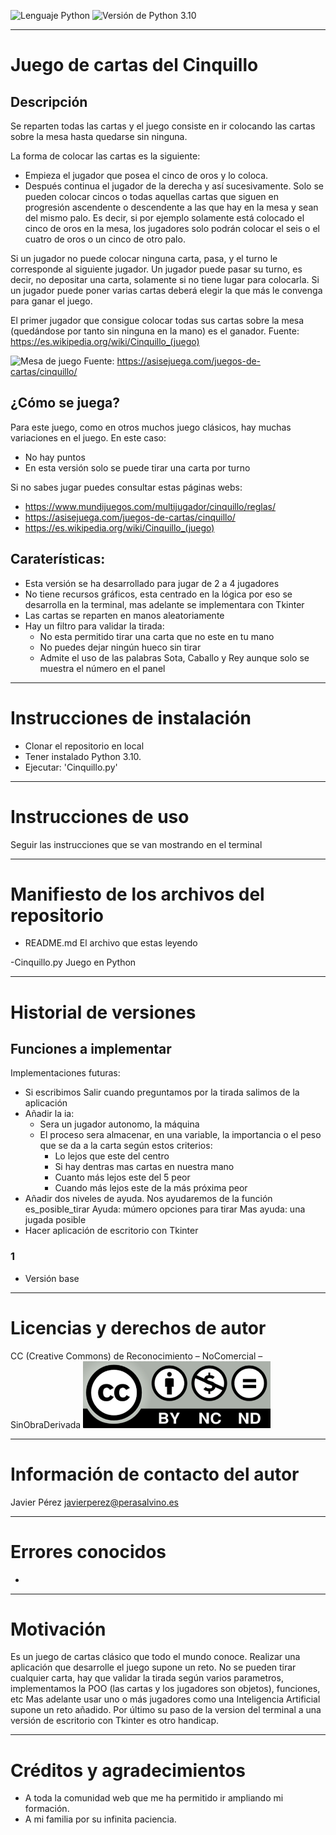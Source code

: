 ![Lenguaje Python](https://img.shields.io/badge/Lenguaje-Python-green)
![Versión de Python 3.10](https://img.shields.io/badge/Versión%20de%20Python-3.10-green)


---
# Juego de cartas del Cinquillo
## Descripción
Se reparten todas las cartas y el juego consiste en ir colocando las cartas sobre la mesa hasta quedarse sin ninguna.

La forma de colocar las cartas es la siguiente:
- Empieza el jugador que posea el cinco de oros y lo coloca.
- Después continua el jugador de la derecha y así sucesivamente.
Solo se pueden colocar cincos o todas aquellas cartas que siguen en progresión ascendente o descendente a las que hay en la mesa y sean del mismo palo. Es decir, si por ejemplo solamente está colocado el cinco de oros en la mesa, los jugadores solo podrán colocar el seis o el cuatro de oros o un cinco de otro palo.

Si un jugador no puede colocar ninguna carta, pasa, y el turno le corresponde al siguiente jugador. Un jugador puede pasar su turno, es decir, no depositar una carta, solamente si no tiene lugar para colocarla. Si un jugador puede poner varias cartas deberá elegir la que más le convenga para ganar el juego.

El primer jugador que consigue colocar todas sus cartas sobre la mesa (quedándose por tanto sin ninguna en la mano) es el ganador.
Fuente: https://es.wikipedia.org/wiki/Cinquillo_(juego)

![Mesa de juego](https://asisejuega.com/wp-content/uploads/2022/06/Cinquillo-1.jpg)
Fuente: https://asisejuega.com/juegos-de-cartas/cinquillo/


## ¿Cómo se juega?
Para este juego, como en otros muchos juego clásicos, hay muchas variaciones en el juego. En este caso:
- No hay puntos
- En esta versión solo se puede tirar una carta por turno

Si no sabes jugar puedes consultar estas páginas webs:
- https://www.mundijuegos.com/multijugador/cinquillo/reglas/
- https://asisejuega.com/juegos-de-cartas/cinquillo/
- https://es.wikipedia.org/wiki/Cinquillo_(juego)


## Caraterísticas:
- Esta versión se ha desarrollado para jugar de 2 a 4 jugadores
- No tiene recursos gráficos, esta centrado en la lógica por eso se desarrolla en la terminal, mas adelante se implementara con Tkinter
- Las cartas se reparten en manos aleatoriamente
- Hay un filtro para validar la tirada:
  - No esta permitido tirar una carta que no este en tu mano
  - No puedes dejar ningún hueco sin tirar
  - Admite el uso de las palabras Sota, Caballo y Rey aunque solo se muestra el número en el panel


---
# Instrucciones de instalación
- Clonar el repositorio en local
- Tener instalado Python 3.10.
- Ejecutar: 'Cinquillo.py'


---
# Instrucciones de uso
Seguir las instrucciones que se van mostrando en el terminal


---
# Manifiesto de los archivos del repositorio
- README.md
  El archivo que estas leyendo

-Cinquillo.py
  Juego en Python


---
# Historial de versiones
## Funciones a implementar
Implementaciones futuras:
- Si escribimos Salir cuando preguntamos por la tirada salimos de la aplicación
- Añadir la ia:
  - Sera un jugador autonomo, la máquina
  - El proceso sera almacenar, en una variable, la importancia o el peso que se da a la carta según estos criterios:
      - Lo lejos que este del centro
      - Si hay dentras mas cartas en nuestra mano
      - Cuanto más lejos este del 5 peor
      - Cuando más lejos este de la más próxima peor
- Añadir dos niveles de ayuda. Nos ayudaremos de la función es_posible_tirar
    Ayuda: múmero opciones para tirar
    Mas ayuda: una jugada posible
- Hacer aplicación de escritorio con Tkinter

### 1
- Versión base


---
# Licencias y derechos de autor
CC (Creative Commons) de Reconocimiento – NoComercial – SinObraDerivada
![CC (Creative Commons) de Reconocimiento – NoComercial – SinObraDerivada](https://raw.githubusercontent.com/JavierPerezManzanaro/Maquetacion-de-masivos-responsive-html-con-noticias/main/Reconocimiento-no-comercial-sin-obra-derivada.png)


---
# Información de contacto del autor
Javier Pérez
javierperez@perasalvino.es


---
# Errores conocidos
-


---
# Motivación
Es un juego de cartas clásico que todo el mundo conoce. Realizar una aplicación que desarrolle el juego supone un reto. No se pueden tirar cualquier carta, hay que validar la tirada según varios parametros, implementamos la POO (las cartas y los jugadores son objetos), funciones, etc
Mas adelante usar uno o más jugadores como una Inteligencia Artificial supone un reto añadido.
Por último su paso de la version del terminal a una versión de escritorio con Tkinter es otro handicap.

---
# Créditos y agradecimientos
- A toda la comunidad web que me ha permitido ir ampliando mi formación.
- A mi familia por su infinita paciencia.
